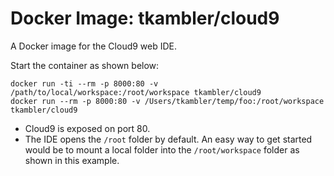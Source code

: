 # Docker Image: tkambler/cloud9

A Docker image for the Cloud9 web IDE.

Start the container as shown below:

```
docker run -ti --rm -p 8000:80 -v /path/to/local/workspace:/root/workspace tkambler/cloud9
docker run --rm -p 8000:80 -v /Users/tkambler/temp/foo:/root/workspace tkambler/cloud9
```

- Cloud9 is exposed on port 80.
- The IDE opens the `/root` folder by default. An easy way to get started would be to mount a local folder into the `/root/workspace` folder as shown in this example.